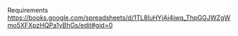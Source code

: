 Requirements
https://books.google.com/spreadsheets/d/1TL8luHYjAi4iwq_ThpGGJWZgWmo5XFXpzHQPa1yBhGs/edit#gid=0
